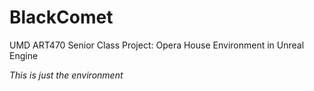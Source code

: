 # BlackComet
UMD ART470 Senior Class Project: Opera House Environment in Unreal Engine

*This is just the environment*
